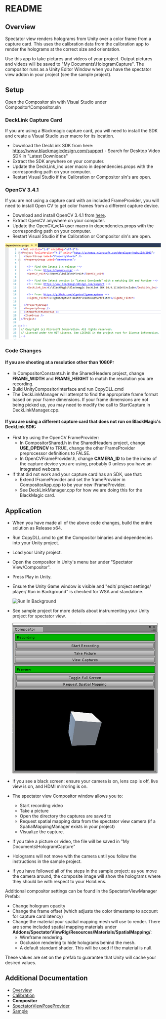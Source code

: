 # README
## Overview
Spectator view renders holograms from Unity over a color frame from a capture card.  This uses the calibration data from the calibration app to render the holograms at the correct size and orientation.  

Use this app to take pictures and videos of your project.  Output pictures and videos will be saved to "My Documents\HologramCapture\".
The compositor runs as a Unity Editor Window when you have the spectator view addon in your project (see the sample project).

## Setup
Open the Compositor sln with Visual Studio under Compositor\Compositor.sln

### DeckLink Capture Card
If you are using a Blackmagic capture card, you will need to install the SDK and create a Visual Studio user macro for its location.
+ Download the DeckLink SDK from here: https://www.blackmagicdesign.com/support - Search for Desktop Video SDK in "Latest Downloads"
+ Extract the SDK anywhere on your computer.
+ Update the DeckLink_inc user macro in dependencies.props with the corresponding path on your computer.
+ Restart Visual Studio if the Calibration or Compositor sln's are open.

### OpenCV 3.4.1
If you are not using a capture card with an included FrameProvider, you will need to install Open CV to get color frames from a different capture device.
+ Download and install OpenCV 3.4.1 from [here](https://opencv.org/releases.html).
+ Extract OpenCV anywhere on your computer.
+ Update the OpenCV_vc14 user macro in dependencies.props with the corresponding path on your computer.
+ Restart Visual Studio if the Calibration or Compositor sln's are open.

![Dependencies](../DocumentationImages/dependencies.png)

### Code Changes

#### If you are shooting at a resolution other than 1080P:
+ In CompositorConstants.h in the SharedHeaders project, change **FRAME_WIDTH** and **FRAME_HEIGHT** to match the resolution you are recording.
+ Build UnityCompositorInterface and run CopyDLL.cmd
+ The DeckLinkManager will attempt to find the appropriate frame format based on your frame dimensions.  If your frame dimensions are not being picked up, you may need to modify the call to StartCapture in DeckLinkManager.cpp.

#### If you are using a different capture card that does not run on BlackMagic's DeckLink SDK:
+ First try using the OpenCV FrameProvider:
    + In CompositorShared.h in the SharedHeaders project, change **USE_OPENCV** to TRUE, change the other FrameProvider preprocessor definitions to FALSE.
    + In OpenCVFrameProvider.h, change **CAMERA_ID** to be the index of the capture device you are using, probably 0 unless you have an integrated webcam.
+ If that did not work and your capture card has an SDK, use that:
    + Extend IFrameProvider and set the frameProvider in CompositorApp.cpp to be your new IFrameProvider.
    + See DeckLinkManager.cpp for how we are doing this for the BlackMagic card.

## Application
+ When you have made all of the above code changes, build the entire solution as Release x64.
+ Run CopyDLL.cmd to get the Compositor binaries and dependencies into your Unity project.
+ Load your Unity project.
+ Open the compositor in Unity's menu bar under "Spectator View/Compositor".
+ Press Play in Unity.
+ Ensure the Unity Game window is visible and "edit/ project settings/ player/ Run in Background" is checked for WSA and standalone.

    ![Run In Background](../DocumentationImages/Unity/run_in_bg.png)

+ See sample project for more details about instrumenting your Unity project for spectator view.

    ![Compositor](../DocumentationImages/Unity/Compositor.png)

+ If you see a black screen: ensure your camera is on, lens cap is off, live view is on, and HDMI mirroring is on.
+ The spectator view Compositor window allows you to:
    + Start recording video
    + Take a picture
    + Open the directory the captures are saved to
    + Request spatial mapping data from the spectator view camera (if a SpatialMappingManager exists in your project)
    + Visualize the capture.
+ If you take a picture or video, the file will be saved in "My Documents\HologramCapture\"
+ Holograms will not move with the camera until you follow the instructions in the sample project.
+ If you have followed all of the steps in the sample project: as you move the camera around, the composite image will show the holograms where they should be with respect to your HoloLens.

Additional compositor settings can be found in the SpectatorViewManager Prefab:
   + Change hologram opacity
   + Change the frame offset (which adjusts the color timestamp to account for capture card latency)
   + Change the material your spatial mapping mesh will use to render.  There are some included spatial mapping materials under **Addons/SpectatorViewRig/Resources/Materials/SpatialMapping/**:
        + Wireframe rendering.
        + Occlusion rendering to hide holograms behind the mesh.
        + A default standard shader.  This will be used if the material is null.

These values are set on the prefab to guarantee that Unity will cache your desired values.

## Additional Documentation
+ [Overview](../README.md)
+ [Calibration](../Calibration/README.md)
+ **Compositor**
+ [SpectatorViewPoseProvider](../SpectatorViewPoseProvider/README.md)
+ [Sample](../SpectatorViewSample/README.md)